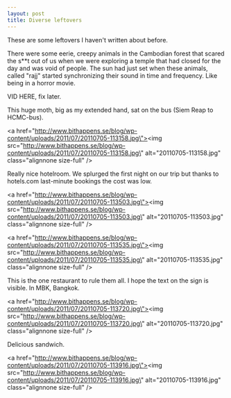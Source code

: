 ```yaml
---
layout: post
title: Diverse leftovers
---
```


These are some leftovers I haven\'t written about before.

There were some eerie, creepy animals in the Cambodian forest that scared the s**t out of us when we were exploring a temple that had closed for the day and was void of people. The sun had just set when these animals, called \"rajj\" started synchronizing their sound in time and frequency. Like being in a horror movie.

VID HERE, fix later.



This huge moth, big as my extended hand, sat on the bus (Siem Reap to HCMC-bus). 



<a href=\"http://www.bithappens.se/blog/wp-content/uploads/2011/07/20110705-113158.jpg\"><img src=\"http://www.bithappens.se/blog/wp-content/uploads/2011/07/20110705-113158.jpg\" alt=\"20110705-113158.jpg\" class=\"alignnone size-full\" /></a>


Really nice hotelroom. We splurged the first night on our trip but thanks to hotels.com last-minute bookings the cost was low.



<a href=\"http://www.bithappens.se/blog/wp-content/uploads/2011/07/20110705-113503.jpg\"><img src=\"http://www.bithappens.se/blog/wp-content/uploads/2011/07/20110705-113503.jpg\" alt=\"20110705-113503.jpg\" class=\"alignnone size-full\" /></a>

<a href=\"http://www.bithappens.se/blog/wp-content/uploads/2011/07/20110705-113535.jpg\"><img src=\"http://www.bithappens.se/blog/wp-content/uploads/2011/07/20110705-113535.jpg\" alt=\"20110705-113535.jpg\" class=\"alignnone size-full\" /></a>


This is the one restaurant to rule them all. I hope the text on the sign is visible.  In MBK, Bangkok.



<a href=\"http://www.bithappens.se/blog/wp-content/uploads/2011/07/20110705-113720.jpg\"><img src=\"http://www.bithappens.se/blog/wp-content/uploads/2011/07/20110705-113720.jpg\" alt=\"20110705-113720.jpg\" class=\"alignnone size-full\" /></a>

Delicious sandwich. 



<a href=\"http://www.bithappens.se/blog/wp-content/uploads/2011/07/20110705-113916.jpg\"><img src=\"http://www.bithappens.se/blog/wp-content/uploads/2011/07/20110705-113916.jpg\" alt=\"20110705-113916.jpg\" class=\"alignnone size-full\" /></a>